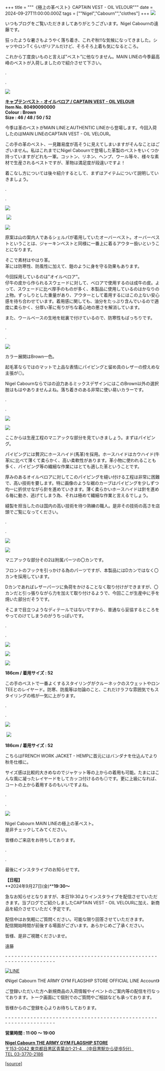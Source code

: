 +++
title = """《極上の革ベスト》CAPTAIN VEST - OIL VELOUR"""
date = 2024-09-27T11:00:00.000Z
tags = ["\"Nigel","Cabourn\"","clothes"]
+++
![](https://cdn.shopify.com/s/files/1/0094/9295/5196/files/IMG_3925_480x480.jpg?v=1727405985)

いつもブログをご覧いただきましてありがとうございます。Nigel Cabournの遠藤です。

狂ったような暑さもようやく落ち着き、これぞ秋!!な気候になってきました。シャツやロンTくらいがリアルだけど、そろそろ上着も気になるところ。

これから丁度良いものと言えば”ベスト”に他なりません。MAIN LINEの今季最高峰のベストが入荷しましたので紹介させて下さい。

.

.

![](https://cdn.shopify.com/s/files/1/0094/9295/5196/files/IMG_3936_480x480.jpg?v=1727405984)

[**キャプテンベスト - オイルベロア / CAPTAIN VEST - OIL VELOUR**](https://cabourn.jp/products/80490090000)  
**Item No. 80490090000**  
**Colour : Brown**  
**Size : 46 / 48 / 50 / 52**

今季は革のベストがMAIN LINEとAUTHENTIC LINEから登場します。今回入荷したのはMAIN LINEのCAPTAIN VEST - OIL VELOUR。

この手の革のベスト、一見難易度が高そうに見えてしまいますがそんなことはございません。私はこれまでにNigel Cabournで登場した革製のベストをいくつか持っていますがどれも一軍。コットン、リネン、ヘンプ、ウール等々、様々な素材で生産されるベストですが、革物は満足度が段違いですよ！

着こなし方については後々紹介するとして、まずはアイテムについて説明していきましょう。

.

.

![](https://cdn.shopify.com/s/files/1/0094/9295/5196/files/IMG_3833_1abe174a-627d-4c33-8405-8ff84412ce1d_480x480.jpg?v=1727405984)  

 ![](https://cdn.shopify.com/s/files/1/0094/9295/5196/files/IMG_7079_cc49f64c-ce21-4a86-b2c9-87a81f9dc9eb_480x480.jpg?v=1727407069)

![](https://cdn.shopify.com/s/files/1/0094/9295/5196/files/IMG_3882_9e1bac3f-f762-48b3-9b1f-97522f674f2d_480x480.jpg?v=1727419072)

原案は山の案内人であるシェルパが着用していたオーバーベスト。オーバーベストということは、ジャーキンベストと同様に一番上に着るアウター扱いということになります。

そこで素材はやはり革。  
革には防寒性、防風性に加えて、鎧のように身を守る効果もあります。

今回採用しているのは"オイルベロア"。  
仔牛の皮から作られるスウェードに対して、ベロアで使用するのは成牛の皮。よって、スウェードに比べ厚手のものが多く、本製品に使用しているのはかなりの上物。ずっしりとした重量があり、アウターとして着用するにはこの上ない安心感を待ち合わせています。着用感に関しても、油分をたっぷり含んでいるので適度に柔らかく、分厚い革に有りがちな着心地の悪さを解消しています。

また、ウールベースの生地を総裏で付けているので、防寒性もばっちりです。

.

.

![](https://cdn.shopify.com/s/files/1/0094/9295/5196/files/IMG_3842_480x480.jpg?v=1727405984)

カラー展開はBrown一色。 

起毛革ならではのマットで上品な表情にパイピングと留め具のレザーの控えめな主張が◎。

Nigel Cabournならではの迫力あるミックスデザインにはこのBrown以外の選択肢はもはやありませんよね。落ち着きのある非常に使い易いカラーです。

.

.

![](https://cdn.shopify.com/s/files/1/0094/9295/5196/files/IMG_3875_480x480.jpg?v=1727405984)

![](https://cdn.shopify.com/s/files/1/0094/9295/5196/files/IMG_3880_79b64020-91b6-4458-96d8-9ecb21e96a03_480x480.jpg?v=1727405984)

  
ここからは生産工程のマニアックな部分を見ていきましょう。まずはパイピング。

パイピングには贅沢にホースハイド(馬革)を採用。ホースハイドはカウハイド(牛革)に比べて薄くて柔らかく、高い柔軟性があります。革小物に使われることも多く、パイピング等の繊細な作業にはとても適した革ということです。

厚みのあるオイルベロアに対してこのパイピングを縫い付ける工程は非常に困難で、高い技術を要します。特に画像のような裾のカーブはパイピングを少しずつ均一に折伏せながら針を進めていきます。薄く柔らかいホースハイドは針を進める毎に動き、逃げてしまう為、それは極めて繊細な作業と言えるでしょう。

縫製を担当したのは国内の高い技術を待つ熟練の職人。是非その技術の高さを店頭でご覧になってください。

.

.

![](https://cdn.shopify.com/s/files/1/0094/9295/5196/files/IMG_3857_757bc21e-7133-4c10-bee2-e15d967d1459_480x480.jpg?v=1727405984)

![](https://cdn.shopify.com/s/files/1/0094/9295/5196/files/IMG_3834_480x480.jpg?v=1727407068)

マニアックな部分その2は附属パーツの〇カンです。

フロントのフックを引っかける為のパーツですが、本製品にはDカンではなく〇カンを採用しています。

Dカンであればレザーパーツに負荷をかけることなく取り付けができますが、〇カンだと引っ張りながら力を加えて取り付けるようで、今回ここが生産中に手を焼いた部分だそうです。

そこまで目立つようなディテールではないですから、普通なら妥協するところをやってのけてしまうのがうちっぽいです。

.

.

![](https://cdn.shopify.com/s/files/1/0094/9295/5196/files/IMG_3826_480x480.jpg?v=1727405984)

![](https://cdn.shopify.com/s/files/1/0094/9295/5196/files/IMG_3859_4e72303f-25ae-4265-af03-6e812cded9c9_480x480.jpg?v=1727405985)

![](https://cdn.shopify.com/s/files/1/0094/9295/5196/files/IMG_3817_480x480.jpg?v=1727405984)  
  
**186cm / 着用サイズ : 52**

この手のベストで一番よくするスタイリングがクルーネックのスウェットやロンTEEとのレイヤード。防寒、防風等は勿論のこと、これだけラフな雰囲気でもスタイリングの格が一気に上がります。

.

.

![](https://cdn.shopify.com/s/files/1/0094/9295/5196/files/IMG_3915_480x480.jpg?v=1727405984) 

 ![](https://cdn.shopify.com/s/files/1/0094/9295/5196/files/IMG_3905_dab2f1e2-ca9a-4acb-836a-81768c8bd56c_480x480.jpg?v=1727405984) 

**186cm / 着用サイズ : 52**

こちらはFRENCH WORK JACKET - HEMPに首元にはバンダナを仕込んでより秋冬仕様に。

サイズ感は比較的大きめなのでジャケット等の上からの着用も可能。たまにはこんな風に凝ったレイヤードをしてカッコ付けるのも◎です。更に上級になれば、コートの上から着用するのもいいですよね。

.

.

![](https://cdn.shopify.com/s/files/1/0094/9295/5196/files/IMG_3838_480x480.jpg?v=1727419857)

Nigel Cabourn MAIN LINEの極上の革ベスト。  
是非チェックしてみてください。

皆様のご来店をお待ちしております。

.

.

最後にインスタライブのお知らせです。

**【日程】**  
**2024年9月27日(金)****19:30～**

急なお知らせとなりますが、本日19:30よりインスタライブを配信させていただきます。当ブログでご紹介しましたCAPTAIN VEST - OIL VELOURに加え、新商品を紹介させていただく予定です。

配信中はお気軽にご質問ください。可能な限り回答させていただきます。   
配信開始時間が前後する場面がございます。あらかじめご了承ください。

皆様、是非ご視聴くださいませ。

遠藤

\- - - - - - - - - - - - - - - - - - - - - - - - - - - - - - - - - - - - - - - - - - - - - - - - - - - - - - - - - - - - - - - -  

[![LINE](https://cdn.shopify.com/s/files/1/0094/9295/5196/files/ja_600x600.png?v=1631941030)](https://lin.ee/NpdpRpF)

《Nigel Cabourn THE ARMY GYM FLAGSHIP STORE OFFICIAL LINE Account》

ご登録いただいた方へ新規商品の入荷情報やイベントのご案内等の配信を行なっております。トーク画面にて個別でのご質問やご相談なども承っております。

皆様からのご登録を心よりお待ちしております。

\- - - - - - - - - - - - - - - - - - - - - - - - - - - - - - - - - - - - - - - - - - - - - - - - - - - - - - - - - - - - - - - - 

**営業時間 : 11:00 〜 19:00**

[**Nigel Cabourn THE ARMY GYM FLAGSHIP STORE**](https://cabourn.jp/pages/flagship)  
[〒153-0042 東京都目黒区青葉台1-21-4　（中目黒駅から徒歩5分）](https://cabourn.jp/pages/flagship)  
[TEL 03-3770-2186](https://cabourn.jp/pages/flagship)

[[source]](https://cabourn.jp/blogs/shop-info/flagship20240927)
